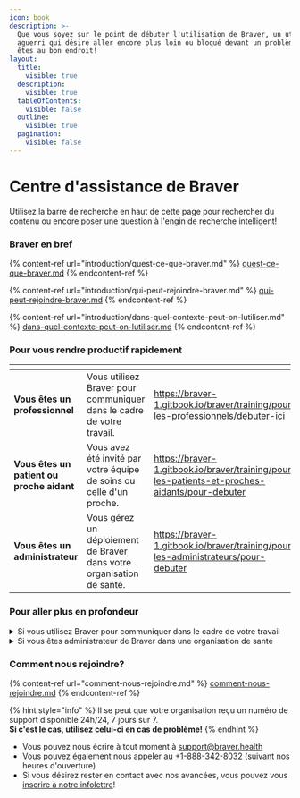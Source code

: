 ```yaml
---
icon: book
description: >-
  Que vous soyez sur le point de débuter l'utilisation de Braver, un utilisateur
  aguerri qui désire aller encore plus loin ou bloqué devant un problème, vous
  êtes au bon endroit!
layout:
  title:
    visible: true
  description:
    visible: true
  tableOfContents:
    visible: false
  outline:
    visible: true
  pagination:
    visible: false
---
```


# Centre d'assistance de Braver

Utilisez la barre de recherche en haut de cette page pour rechercher du contenu ou encore poser une question à l'engin de recherche intelligent!

### Braver en bref

{% content-ref url="introduction/quest-ce-que-braver.md" %}
[quest-ce-que-braver.md](introduction/quest-ce-que-braver.md)
{% endcontent-ref %}

{% content-ref url="introduction/qui-peut-rejoindre-braver.md" %}
[qui-peut-rejoindre-braver.md](introduction/qui-peut-rejoindre-braver.md)
{% endcontent-ref %}

{% content-ref url="introduction/dans-quel-contexte-peut-on-lutiliser.md" %}
[dans-quel-contexte-peut-on-lutiliser.md](introduction/dans-quel-contexte-peut-on-lutiliser.md)
{% endcontent-ref %}

### Pour vous rendre productif rapidement

<table data-view="cards"><thead><tr><th></th><th></th><th data-hidden data-card-target data-type="content-ref"></th><th data-hidden data-card-cover data-type="files"></th></tr></thead><tbody><tr><td><strong>Vous êtes un professionnel</strong></td><td>Vous utilisez Braver pour communiquer dans le cadre de votre travail.</td><td><a href="https://braver-1.gitbook.io/braver/training/pour-les-professionnels/debuter-ici">https://braver-1.gitbook.io/braver/training/pour-les-professionnels/debuter-ici</a></td><td><a href=".gitbook/assets/clinician-woman-1.jpg">clinician-woman-1.jpg</a></td></tr><tr><td><strong>Vous êtes un patient ou proche aidant</strong></td><td>Vous avez été invité par votre équipe de soins ou celle d'un proche.</td><td><a href="https://braver-1.gitbook.io/braver/training/pour-les-patients-et-proches-aidants/pour-debuter">https://braver-1.gitbook.io/braver/training/pour-les-patients-et-proches-aidants/pour-debuter</a></td><td><a href=".gitbook/assets/iStock-2063461725 copy.jpg">iStock-2063461725 copy.jpg</a></td></tr><tr><td><strong>Vous êtes un administrateur</strong></td><td>Vous gérez un déploiement de Braver dans votre organisation de santé.</td><td><a href="https://braver-1.gitbook.io/braver/training/pour-les-administrateurs/pour-debuter">https://braver-1.gitbook.io/braver/training/pour-les-administrateurs/pour-debuter</a></td><td><a href=".gitbook/assets/professional-woman-1.jpg">professional-woman-1.jpg</a></td></tr></tbody></table>

### Pour aller plus en profondeur

<details>

<summary>Si vous utilisez Braver pour communiquer dans le cadre de votre travail</summary>

* [Création de compte](pour-les-professionnels/creation-de-compte/)
* [Le réseau](pour-les-professionnels/reseau/)
* [Fils de discussion](pour-les-professionnels/fils-de-discussions/)
* [Appels audios et vidéos](pour-les-professionnels/appels-audios-et-videos/)
* [Canaux de soins](pour-les-professionnels/canaux-de-soins/)
* [Fiches patients](pour-les-professionnels/fiches-patients/)
* [Équipes](pour-les-professionnels/equipes/)
* [Communication patients et proches aidant](pour-les-professionnels/communication-patients-et-proche-aidants/)
* [Gestion du profil](pour-les-professionnels/gestion-du-profil/)
* [Gestion des notifications](pour-les-professionnels/gestion-des-notifications/)
* [Sécurité](pour-les-professionnels/securite/)

</details>

<details>

<summary>Si vous êtes administrateur de Braver dans une organisation de santé</summary>

* [Unités organisationnelles](pour-les-administrateurs/unites-organisationelles/)
* [Lieux de travail](pour-les-administrateurs/lieux-de-travail/)
* [Équipes](pour-les-administrateurs/equipes/)
* [Utilisateurs](pour-les-administrateurs/utilisateurs/)
* [Journaux d'audit](pour-les-administrateurs/journaux-daudit/)
* [Bottins](pour-les-administrateurs/bottins.md)

</details>

### Comment nous rejoindre?

{% content-ref url="comment-nous-rejoindre.md" %}
[comment-nous-rejoindre.md](comment-nous-rejoindre.md)
{% endcontent-ref %}

{% hint style="info" %}
Il se peut que votre organisation reçu un numéro de support disponible 24h/24, 7 jours sur 7.\
**Si c'est le cas, utilisez celui-ci en cas de problème!**
{% endhint %}

* Vous pouvez nous écrire à tout moment à [support@braver.health](mailto:support@braver.health)
* Vous pouvez également nous appeler au [+1-888-342-8032](tel:1-888-342-8032) (suivant nos heures d'ouverture)
* Si vous désirez rester en contact avec nos avancées, vous pouvez vous [inscrire à notre infolettre](https://braverhealth.typeform.com/to/htc30Hk5#email=xxxxx\&language=fr)!

